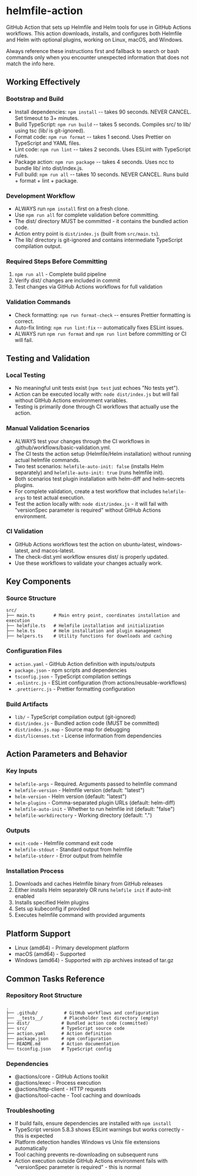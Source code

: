 # helmfile-action

GitHub Action that sets up Helmfile and Helm tools for use in GitHub Actions workflows. This action downloads, installs, and configures both Helmfile and Helm with optional plugins, working on Linux, macOS, and Windows.

Always reference these instructions first and fallback to search or bash commands only when you encounter unexpected information that does not match the info here.

## Working Effectively

### Bootstrap and Build
- Install dependencies: `npm install` -- takes 90 seconds. NEVER CANCEL. Set timeout to 3+ minutes.
- Build TypeScript: `npm run build` -- takes 5 seconds. Compiles src/ to lib/ using tsc (lib/ is git-ignored).
- Format code: `npm run format` -- takes 1 second. Uses Prettier on TypeScript and YAML files.
- Lint code: `npm run lint` -- takes 2 seconds. Uses ESLint with TypeScript rules.
- Package action: `npm run package` -- takes 4 seconds. Uses ncc to bundle lib/ into dist/index.js.
- Full build: `npm run all` -- takes 10 seconds. NEVER CANCEL. Runs build + format + lint + package.

### Development Workflow
- ALWAYS run `npm install` first on a fresh clone.
- Use `npm run all` for complete validation before committing.
- The dist/ directory MUST be committed - it contains the bundled action code.
- Action entry point is `dist/index.js` (built from `src/main.ts`).
- The lib/ directory is git-ignored and contains intermediate TypeScript compilation output.

### Required Steps Before Committing
1. `npm run all` - Complete build pipeline 
2. Verify dist/ changes are included in commit
3. Test changes via GitHub Actions workflows for full validation

### Validation Commands
- Check formatting: `npm run format-check` -- ensures Prettier formatting is correct.
- Auto-fix linting: `npm run lint:fix` -- automatically fixes ESLint issues.
- ALWAYS run `npm run format` and `npm run lint` before committing or CI will fail.

## Testing and Validation

### Local Testing
- No meaningful unit tests exist (`npm test` just echoes "No tests yet").
- Action can be executed locally with: `node dist/index.js` but will fail without GitHub Actions environment variables.
- Testing is primarily done through CI workflows that actually use the action.

### Manual Validation Scenarios
- ALWAYS test your changes through the CI workflows in .github/workflows/basic-validation.yml.
- The CI tests the action setup (Helmfile/Helm installation) without running actual helmfile commands.
- Two test scenarios: `helmfile-auto-init: false` (installs Helm separately) and `helmfile-auto-init: true` (runs helmfile init).
- Both scenarios test plugin installation with helm-diff and helm-secrets plugins.
- For complete validation, create a test workflow that includes `helmfile-args` to test actual execution.
- Test the action locally with: `node dist/index.js` - it will fail with "versionSpec parameter is required" without GitHub Actions environment.

### CI Validation
- GitHub Actions workflows test the action on ubuntu-latest, windows-latest, and macos-latest.
- The check-dist.yml workflow ensures dist/ is properly updated.
- Use these workflows to validate your changes actually work.

## Key Components

### Source Structure
```
src/
├── main.ts       # Main entry point, coordinates installation and execution
├── helmfile.ts   # Helmfile installation and initialization
├── helm.ts       # Helm installation and plugin management  
├── helpers.ts    # Utility functions for downloads and caching
```

### Configuration Files
- `action.yaml` - GitHub Action definition with inputs/outputs
- `package.json` - npm scripts and dependencies
- `tsconfig.json` - TypeScript compilation settings
- `.eslintrc.js` - ESLint configuration (from actions/reusable-workflows)
- `.prettierrc.js` - Prettier formatting configuration

### Build Artifacts
- `lib/` - TypeScript compilation output (git-ignored)
- `dist/index.js` - Bundled action code (MUST be committed)
- `dist/index.js.map` - Source map for debugging
- `dist/licenses.txt` - License information from dependencies

## Action Parameters and Behavior

### Key Inputs
- `helmfile-args` - Required. Arguments passed to helmfile command
- `helmfile-version` - Helmfile version (default: "latest")
- `helm-version` - Helm version (default: "latest")  
- `helm-plugins` - Comma-separated plugin URLs (default: helm-diff)
- `helmfile-auto-init` - Whether to run helmfile init (default: "false")
- `helmfile-workdirectory` - Working directory (default: ".")

### Outputs
- `exit-code` - Helmfile command exit code
- `helmfile-stdout` - Standard output from helmfile
- `helmfile-stderr` - Error output from helmfile

### Installation Process
1. Downloads and caches Helmfile binary from GitHub releases
2. Either installs Helm separately OR runs `helmfile init` if auto-init enabled
3. Installs specified Helm plugins
4. Sets up kubeconfig if provided
5. Executes helmfile command with provided arguments

## Platform Support
- Linux (amd64) - Primary development platform
- macOS (amd64) - Supported 
- Windows (amd64) - Supported with zip archives instead of tar.gz

## Common Tasks Reference

### Repository Root Structure
```
.
├── .github/          # GitHub workflows and configuration
├── __tests__/        # Placeholder test directory (empty)
├── dist/            # Bundled action code (committed)
├── src/             # TypeScript source code
├── action.yaml      # Action definition
├── package.json     # npm configuration
├── README.md        # Action documentation
└── tsconfig.json    # TypeScript config
```

### Dependencies
- @actions/core - GitHub Actions toolkit
- @actions/exec - Process execution
- @actions/http-client - HTTP requests
- @actions/tool-cache - Tool caching and downloads

### Troubleshooting
- If build fails, ensure dependencies are installed with `npm install`
- TypeScript version 5.8.3 shows ESLint warnings but works correctly - this is expected
- Platform detection handles Windows vs Unix file extensions automatically
- Tool caching prevents re-downloading on subsequent runs
- Action execution outside GitHub Actions environment fails with "versionSpec parameter is required" - this is normal